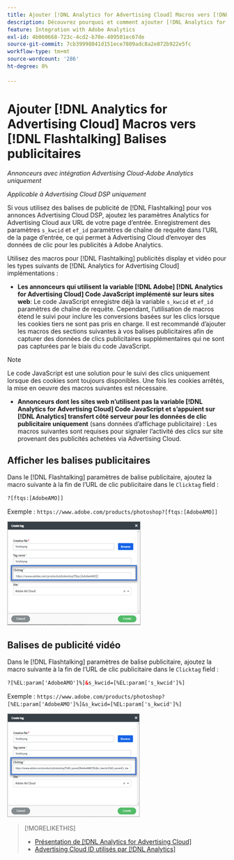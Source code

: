 ```yaml
---
title: Ajouter [!DNL Analytics for Advertising Cloud] Macros vers [!DNL Flashtalking] Balises publicitaires
description: Découvrez pourquoi et comment ajouter [!DNL Analytics for Advertising Cloud] des macros à [!DNL Flashtalking] balises publicitaires
feature: Integration with Adobe Analytics
exl-id: 4b060668-723c-4cd2-b70e-409501ec67de
source-git-commit: 7cb39998041d151ece7809adc8a2e872b922e5fc
workflow-type: tm+mt
source-wordcount: '286'
ht-degree: 0%

---
```


# Ajouter [!DNL Analytics for Advertising Cloud] Macros vers [!DNL Flashtalking] Balises publicitaires

*Annonceurs avec intégration Advertising Cloud-Adobe Analytics uniquement*

*Applicable à Advertising Cloud DSP uniquement*

Si vous utilisez des balises de publicité de [!DNL Flashtalking] pour vos annonces Advertising Cloud DSP, ajoutez les paramètres Analytics for Advertising Cloud aux URL de votre page d’entrée. Enregistrement des paramètres `s_kwcid` et `ef_id` paramètres de chaîne de requête dans l’URL de la page d’entrée, ce qui permet à Advertising Cloud d’envoyer des données de clic pour les publicités à Adobe Analytics.

Utilisez des macros pour [!DNL Flashtalking] publicités display et vidéo pour les types suivants de [!DNL Analytics for Advertising Cloud] implémentations :

* **Les annonceurs qui utilisent la variable [!DNL Adobe] [!DNL Analytics for Advertising Cloud] Code JavaScript implémenté sur leurs sites web**: Le code JavaScript enregistre déjà la variable `s_kwcid` et `ef_id` paramètres de chaîne de requête. Cependant, l’utilisation de macros étend le suivi pour inclure les conversions basées sur les clics lorsque les cookies tiers ne sont pas pris en charge. Il est recommandé d’ajouter les macros des sections suivantes à vos balises publicitaires afin de capturer des données de clics publicitaires supplémentaires qui ne sont pas capturées par le biais du code JavaScript.

>[!NOTE]
>
>Le code JavaScript est une solution pour le suivi des clics uniquement lorsque des cookies sont toujours disponibles. Une fois les cookies arrêtés, la mise en oeuvre des macros suivantes est nécessaire.

* **Annonceurs dont les sites web n’utilisent pas la variable [!DNL Analytics for Advertising Cloud] Code JavaScript et s’appuient sur [!DNL Analytics] transfert côté serveur pour les données de clic publicitaire uniquement** (sans données d’affichage publicitaire) : Les macros suivantes sont requises pour signaler l’activité des clics sur site provenant des publicités achetées via Advertising Cloud.

## Afficher les balises publicitaires

Dans le [!DNL Flashtalking] paramètres de balise publicitaire, ajoutez la macro suivante à la fin de l’URL de clic publicitaire dans le `Clicktag` field :

```html
?[ftqs:[AdobeAMO]]
```

Exemple :  `https://www.adobe.com/products/photoshop?[ftqs:[AdobeAMO]]`

![Exemple d&#39;un [!DNL Flashtalking] paramètres de balise publicitaire](/help/integrations/assets/macro-flashtalking-display-ad.png)

## Balises de publicité vidéo

Dans le [!DNL Flashtalking] paramètres de balise publicitaire, ajoutez la macro suivante à la fin de l’URL de clic publicitaire dans le `Clicktag` field :

```html
?[%EL:param['AdobeAMO']%]&s_kwcid=[%EL:param['s_kwcid']%]
```

Exemple :  `https://www.adobe.com/products/photoshop?[%EL:param['AdobeAMO']%]&s_kwcid=[%EL:param['s_kwcid']%]`

![Exemple d&#39;un [!DNL Flashtalking] paramètres de balise publicitaire](/help/integrations/assets/macro-flashtalking-video-ad.png)

>[!MORELIKETHIS]
>
>* [Présentation de [!DNL Analytics for Advertising Cloud]](overview.md)
>* [Advertising Cloud ID utilisés par [!DNL Analytics]](/help/integrations/analytics/ids.md)


<!-- >* [Append [!DNL Analytics for Advertising Cloud] Macros to [!DNL Google Campaign Manager 360] Ad Tags](macros-google-campaign-manager.md) -->
